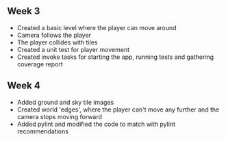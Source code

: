 ## Week 3

- Created a basic level where the player can move around
- Camera follows the player
- The player collides with tiles
- Created a unit test for player movement
- Created invoke tasks for starting the app, running tests and gathering coverage report 

## Week 4

- Added ground and sky tile images
- Created world 'edges', where the player can't move any further and the camera stops moving forward
- Added pylint and modified the code to match with pylint recommendations
